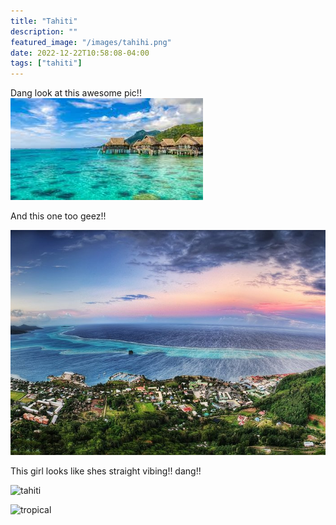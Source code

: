 ```yaml
---
title: "Tahiti"
description: ""
featured_image: "/images/tahihi.png"
date: 2022-12-22T10:58:08-04:00
tags: ["tahiti"]
---
```



Dang look at this awesome pic!!
![tahiti](content/images/tahiti.jpg)



And this one too geez!!

![tahiti](/content/images/tahiti2.jpg)



This girl looks like shes straight vibing!! dang!!

![tahiti](images/relaxed.jfif)

![tropical](/images/swagtropical.jfif)





<!-- git add .
git commit -m "swag changes"
git push -->